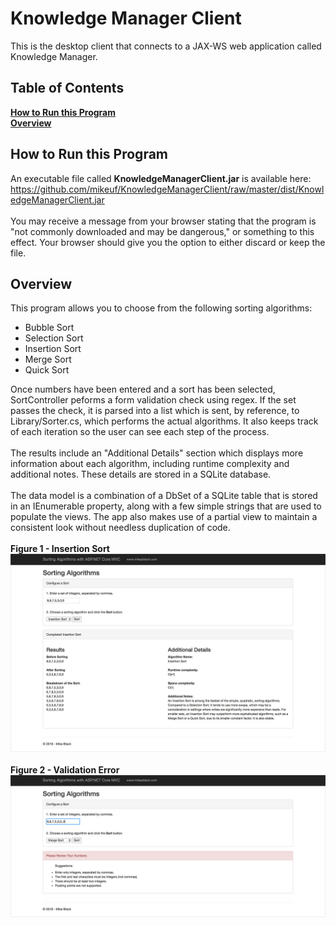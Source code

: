 # Knowledge Manager Client
This is the desktop client that connects to a JAX-WS web application called Knowledge Manager. 

## Table of Contents
**[How to Run this Program](#how-to-run-this-program)**  
**[Overview](#overview)**<br /> 

## How to Run this Program
An executable file called **KnowledgeManagerClient.jar** is available here:<br />
https://github.com/mikeuf/KnowledgeManagerClient/raw/master/dist/KnowledgeManagerClient.jar<br /><br />
You may receive a message from your browser stating that the program is "not commonly downloaded and may be dangerous," or something to this effect. Your browser should give you the option to either discard or keep the file.

## Overview
This program allows you to choose from the following sorting algorithms:
* Bubble Sort
* Selection Sort
* Insertion Sort
* Merge Sort
* Quick Sort

Once numbers have been entered and a sort has been selected, SortController peforms a form validation check using regex. If the set passes the check, it is parsed into a list which is sent, by reference, to Library/Sorter.cs, which performs the actual algorithms. It also keeps track of each iteration so the user can see each step of the process.<br /><br />
The results include an "Additional Details" section which displays more information about each algorithm, including runtime complexity and additional notes. These details are stored in a SQLite database.<br /><br />
The data model is a combination of a DbSet of a SQLite table that is stored in an IEnumerable property, along with a few simple strings that are used to populate the views. The app also makes use of a partial view to maintain a consistent look without needless duplication of code.
<br /><br />
**Figure 1 - Insertion Sort**
![Insertion Sort](https://github.com/mikeuf/sorting-algorithms-asp/blob/master/1-insertion-sort.jpg "Insertion Sort")
<br /><br />
**Figure 2 - Validation Error**
![Validation Error](https://github.com/mikeuf/sorting-algorithms-asp/blob/master/2-validation-error.jpg "Validation Error")
